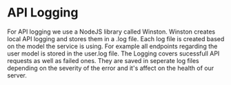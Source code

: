 # API Logging

For API logging we use a NodeJS library called Winston. Winston creates local API logging and stores them in a .log file. Each log file is created based on the model the service is using. For example all endpoints regarding the user model is stored in the user.log file. The Logging covers sucessfull API requests as well as failed ones. They are saved in seperate log files depending on the severity of the error and it's affect on the health of our server. 